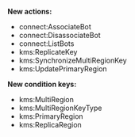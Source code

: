 **New actions:**

- connect:AssociateBot
- connect:DisassociateBot
- connect:ListBots
- kms:ReplicateKey
- kms:SynchronizeMultiRegionKey
- kms:UpdatePrimaryRegion

**New condition keys:**

- kms:MultiRegion
- kms:MultiRegionKeyType
- kms:PrimaryRegion
- kms:ReplicaRegion
